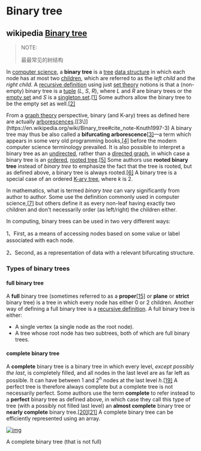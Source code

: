 # Binary tree



## wikipedia [Binary tree](https://en.wikipedia.org/wiki/Binary_tree)

> NOTE:
>
> 最最常见的树结构

In [computer science](https://en.wikipedia.org/wiki/Computer_science), a **binary tree** is a [tree](https://en.wikipedia.org/wiki/Tree_structure) [data structure](https://en.wikipedia.org/wiki/Data_structure) in which each node has at most two [children](https://en.wikipedia.org/wiki/Child_node), which are referred to as the *left child* and the *right child*. A [recursive definition](https://en.wikipedia.org/wiki/Recursive_definition) using just [set theory](https://en.wikipedia.org/wiki/Set_theory) notions is that a (non-empty) binary tree is a [tuple](https://en.wikipedia.org/wiki/Tuple) (*L*, *S*, *R*), where *L* and *R* are binary trees or the [empty set](https://en.wikipedia.org/wiki/Empty_set) and *S* is a [singleton set](https://en.wikipedia.org/wiki/Singleton_set).[[1\]](https://en.wikipedia.org/wiki/Binary_tree#cite_note-GarnierTaylor2009-1) Some authors allow the binary tree to be the empty set as well.[[2\]](https://en.wikipedia.org/wiki/Binary_tree#cite_note-Skiena2009-2)

From a [graph theory](https://en.wikipedia.org/wiki/Graph_theory) perspective, binary (and K-ary) trees as defined here are actually [arborescences](https://en.wikipedia.org/wiki/Arborescence_(graph_theory)).[[3\]](https://en.wikipedia.org/wiki/Binary_tree#cite_note-Knuth1997-3) A binary tree may thus be also called a **bifurcating arborescence**[[3\]](https://en.wikipedia.org/wiki/Binary_tree#cite_note-Knuth1997-3)—a term which appears in some very old programming books,[[4\]](https://en.wikipedia.org/wiki/Binary_tree#cite_note-Flores1971-4) before the modern computer science terminology prevailed. It is also possible to interpret a binary tree as an [undirected](https://en.wikipedia.org/wiki/Undirected_graph), rather than a [directed graph](https://en.wikipedia.org/wiki/Directed_graph), in which case a binary tree is an [ordered](https://en.wikipedia.org/wiki/Ordered_tree), [rooted tree](https://en.wikipedia.org/wiki/Rooted_tree).[[5\]](https://en.wikipedia.org/wiki/Binary_tree#cite_note-5) Some authors use **rooted binary tree** instead of *binary tree* to emphasize the fact that the tree is rooted, but as defined above, a binary tree is always rooted.[[6\]](https://en.wikipedia.org/wiki/Binary_tree#cite_note-Mazur2010-6) A binary tree is a special case of an ordered [K-ary tree](https://en.wikipedia.org/wiki/K-ary_tree), where *k* is 2.

In mathematics, what is termed *binary tree* can vary significantly from author to author. Some use the definition commonly used in computer science,[[7\]](https://en.wikipedia.org/wiki/Binary_tree#cite_note-oem-7) but others define it as every non-leaf having exactly two children and don't necessarily order (as left/right) the children either.



In computing, binary trees can be used in two very different ways:

1、First, as a means of accessing nodes based on some value or label associated with each node.

2、Second, as a representation of data with a relevant bifurcating structure.

### Types of binary trees



#### full binary tree

A **full** binary tree (sometimes referred to as a **proper**[[15\]](https://en.wikipedia.org/wiki/Binary_tree#cite_note-15) or **plane** or **strict** binary tree) is a tree in which every node has either 0 or 2 children. Another way of defining a full binary tree is a [recursive definition](https://en.wikipedia.org/wiki/Recursive_definition). A full binary tree is either:

- A single vertex (a single node as the root node).
- A tree whose root node has two subtrees, both of which are full binary trees.



#### **complete binary tree**

A **complete** binary tree is a binary tree in which every level, *except possibly the last*, is completely filled, and all nodes in the last level are as far left as possible. It can have between 1 and $2^h$ nodes at the last level *h*.[[19\]](https://en.wikipedia.org/wiki/Binary_tree#cite_note-complete_binary_tree-19) A perfect tree is therefore always complete but a complete tree is not necessarily perfect. Some authors use the term **complete** to refer instead to a **perfect** binary tree as defined above, in which case they call this type of tree (with a possibly not filled last level) an **almost complete** binary tree or **nearly complete** binary tree.[[20\]](https://en.wikipedia.org/wiki/Binary_tree#cite_note-almost_complete_binary_tree-20)[[21\]](https://en.wikipedia.org/wiki/Binary_tree#cite_note-nearly_complete_binary_tree-21) A complete binary tree can be efficiently represented using an array.



[![img](https://upload.wikimedia.org/wikipedia/commons/thumb/d/d9/Complete_binary2.svg/220px-Complete_binary2.svg.png)](https://en.wikipedia.org/wiki/File:Complete_binary2.svg)

A complete binary tree (that is not full)
